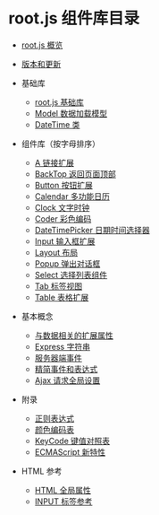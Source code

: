 # root.js 组件库目录

* [root.js 概览](/root.js/overview.md)
* [版本和更新](/root.js/version.md)

* 基础库
    + [root.js 基础库](/root.js/root.md)
    + [Model 数据加载模型](/root.js/model.md)
    + [DateTime 类](/root.js/datetime.md)
    
* 组件库（按字母排序）
    + [A 链接扩展](/root.js/anchor.md)
    + [BackTop 返回页面顶部](/root.js/backtop.md)
    + [Button 按钮扩展](/root.js/button.md)
    + [Calendar 多功能日历](/root.js/calendar.md)
    + [Clock 文字时钟](/root.js/clock.md)
    + [Coder 彩色编码](/root.js/coder.md)    
    + [DateTimePicker 日期时间选择器](/root.js/datetimepicker.md)
    + [Input 输入框扩展](/root.js/input.md)
    + [Layout 布局](/root.js/layout.md)
    + [Popup 弹出对话框](/root.js/popup.md)
    + [Select 选择列表组件](/root.js/select.md)
    + [Tab 标签视图](/root.js/tab.md)
    + [Table 表格扩展](/root.js/table.md)

* 基本概念
    + [与数据相关的扩展属性](/root.js/data.md)
    + [Express 字符串](/root.js/express.md)
    + [服务器端事件](/root.js/server.md)
    + [精简事件和表达式](/root.js/event.md)
    + [Ajax 请求全局设置](/root.js/ajax.md)

* 附录
    + [正则表达式](/root.js/regex.md)
    + [颜色编码表](/root.js/colors.md)
    + [KeyCode 键值对照表](/root.js/keycodes.md)
    + [ECMAScript 新特性](/root.js/es.md)

* HTML 参考
    + [HTML 全局属性](/root.js/html.md)
    + [INPUT 标签参考](/root.js/input-native.md)